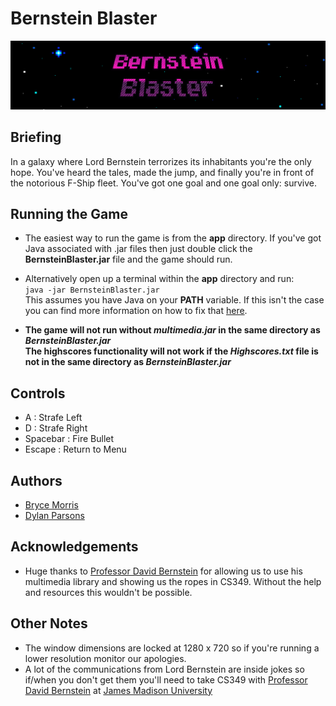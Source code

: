# Bernstein Blaster

![Bernstein Blaster Main Menu](https://github.com/morrisbc/BernsteinBlaster/blob/master/BernsteinBlasterMenu.PNG)

## Briefing
In a galaxy where Lord Bernstein terrorizes its inhabitants you're the only hope.
You've heard the tales, made the jump, and finally you're in front of the 
notorious F-Ship fleet. You've got one goal and one goal only: survive.

## Running the Game
- The easiest way to run the game is from the **app** directory. If you've got Java associated
  with .jar files then just double click the **BernsteinBlaster.jar** file and the game should run.  

- Alternatively open up a terminal within the **app** directory and run:  
  ```java -jar BernsteinBlaster.jar```  
  This assumes you have Java on your **PATH** variable. If this isn't the case you can find more
  information on how to fix that [here](https://www.java.com/en/download/help/path.xml).

- **The game will not run without _multimedia.jar_ in the same directory as _BernsteinBlaster.jar_**  
  **The highscores functionality will not work if the _Highscores.txt_ file is not in the same directory
  as _BernsteinBlaster.jar_**

## Controls
- A : Strafe Left  
- D : Strafe Right  
- Spacebar : Fire Bullet  
- Escape : Return to Menu

## Authors
- [Bryce Morris](https://github.com/morrisbc)  
- [Dylan Parsons](https://github.com/dylan22554)

## Acknowledgements
- Huge thanks to [Professor David Bernstein](https://users.cs.jmu.edu/bernstdh/Web/index.html)
  for allowing us to use his multimedia library and showing us the ropes in CS349. Without the
  help and resources this wouldn't be possible.

## Other Notes
- The window dimensions are locked at 1280 x 720 so if you're running a lower resolution
  monitor our apologies.
- A lot of the communications from Lord Bernstein are inside jokes so if/when you don't get them you'll
  need to take CS349 with [Professor David Bernstein](https://users.cs.jmu.edu/bernstdh/Web/index.html)
  at [James Madison University](https://www.jmu.edu/cs/)
